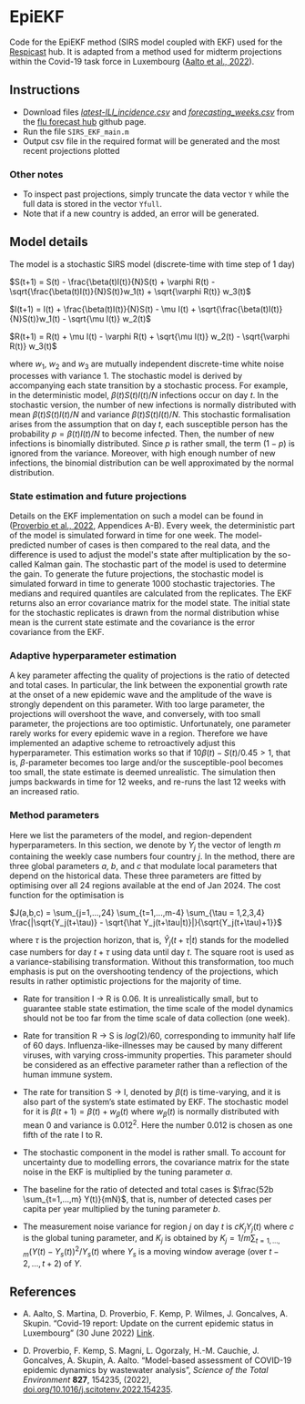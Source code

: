 # EpiEKF

Code for the EpiEKF method (SIRS model coupled with EKF) used for the [Respicast](https://respicast.ecdc.europa.eu/) hub. It is adapted from a method used for midterm projections within the Covid-19 task force in Luxembourg ([Aalto et al., 2022](#references)).

## Instructions

 - Download files [_latest-ILI_incidence.csv_](https://github.com/european-modelling-hubs/flu-forecast-hub/blob/main/target-data/latest-ILI_incidence.csv) and [_forecasting_weeks.csv_](https://github.com/european-modelling-hubs/flu-forecast-hub/blob/main/supporting-files/forecasting_weeks.csv) from the [flu forecast hub](https://github.com/european-modelling-hubs/flu-forecast-hub) github page.
 - Run the file `SIRS_EKF_main.m`
 - Output csv file in the required format will be generated and the most recent projections plotted

### Other notes

 - To inspect past projections, simply truncate the data vector `Y` while the full data is stored in the vector `Yfull`.
 - Note that if a new country is added, an error will be generated.

## Model details

The model is a stochastic SIRS model (discrete-time with time step of 1 day) 

$S(t+1) = S(t) - \frac{\beta(t)I(t)}{N}S(t) + \varphi R(t) - \sqrt{\frac{\beta(t)I(t)}{N}S(t)}w_1(t) + \sqrt{\varphi R(t)} w_3(t)$

$I(t+1) = I(t) + \frac{\beta(t)I(t)}{N}S(t) - \mu I(t) + \sqrt{\frac{\beta(t)I(t)}{N}S(t)}w_1(t) - \sqrt{\mu I(t)} w_2(t)$

$R(t+1) = R(t) + \mu I(t) - \varphi R(t) + \sqrt{\mu I(t)} w_2(t) - \sqrt{\varphi R(t)} w_3(t)$

where $w_1$, $w_2$ and $w_3$ are mutually independent discrete-time white noise processes with variance 1. The stochastic model is derived by accompanying each state transition by a stochastic process. For example, in the deterministic model, $\beta(t)S(t)I(t)/N$ infections occur on day $t$. In the stochastic version, the number of new infections is normally distributed with mean $\beta(t)S(t)I(t)/N$ and variance $\beta(t)S(t)I(t)/N$. This stochastic formalisation arises from the assumption that on day $t$, each susceptible person has the probability $p=\beta(t)I(t)/N$ to become infected. Then, the number of new infections is binomially distributed. Since $p$ is rather small, the term $(1-p)$ is ignored from the variance. Moreover, with high enough number of new infections, the binomial distribution can be well approximated by the normal distribution. 

### State estimation and future projections

Details on the EKF implementation on such a model can be found in ([Proverbio et al., 2022](#references), Appendices A-B). Every week, the deterministic part of the model is simulated forward in time for one week. The model-predicted number of cases is then compared to the real data, and the difference is used to adjust the model's state after multiplication by the so-called Kalman gain. The stochastic part of the model is used to determine the gain. To generate the future projections, the stochastic model is simulated forward in time to generate 1000 stochastic trajectories. The medians and required quantiles are calculated from the replicates. The EKF returns also an error covariance matrix for the model state. The initial state for the stochastic replicates is drawn from the normal distribution whise mean is the current state estimate and the covariance is the error covariance from the EKF.

### Adaptive hyperparameter estimation

A key parameter affecting the quality of projections is the ratio of detected and total cases. In particular, the link between the exponential growth rate at the onset of a new epidemic wave and the amplitude of the wave is strongly dependent on this parameter. With too large parameter, the projections will overshoot the wave, and conversely, with too small parameter, the projections are too optimistic. Unfortunately, one parameter rarely works for every epidemic wave in a region. Therefore we have implemented an adaptive scheme to retroactively adjust this hyperparameter. This estimation works so that if $10\beta(t)-S(t)/0.45 > 1$, that is, $\beta$-parameter becomes too large and/or the susceptible-pool becomes too small, the state estimate is deemed unrealistic. The simulation then jumps backwards in time for 12 weeks, and re-runs the last 12 weeks with an increased ratio.

### Method parameters

Here we list the parameters of the model, and region-dependent hyperparameters. In this section, we denote by $Y_j$ the vector of length $m$ containing the weekly case numbers four country $j$. In the method, there are three global parameters $a$, $b$, and $c$ that modulate local parameters that depend on the historical data. These three parameters are fitted by optimising over all 24 regions available at the end of Jan 2024. The cost function for the optimisation is

$J(a,b,c) = \sum_{j=1,...,24} \sum_{t=1,...,m-4} \sum_{\tau = 1,2,3,4} \frac{|\sqrt{Y_j(t+\tau)} - \sqrt{\hat Y_j(t+\tau|t)}|}{\sqrt{Y_j(t+\tau)+1}}$

where $\tau$ is the projection horizon, that is, $\hat Y_j(t+\tau|t)$ stands for the modelled case numbers for day $t+\tau$ using data until day $t$. The square root is used as a variance-stabilising transformation. Without this transformation, too much emphasis is put on the overshooting tendency of the projections, which results in rather optimistic projections for the majority of time.

 - Rate for transition I -> R is 0.06. It is unrealistically small, but to guarantee stable state estimation, the time scale of the model dynamics should not be too far from the time scale of data collection (one week).

 - Rate for transition R -> S is $log(2)/60$, corresponding to immunity half life of 60 days. Influenza-like-illnesses may be caused by many different viruses, with varying cross-immunity properties. This parameter should be considered as an effective parameter rather than a reflection of the human immune system.

- The rate for transition S -> I, denoted by $\beta(t)$ is time-varying, and it is also part of the system’s state estimated by EKF. The stochastic model for it is $\beta(t+1) = \beta(t) + w_{\beta}(t)$ where $w_{\beta}(t)$ is normally distributed with mean 0 and variance is $0.012^2$. Here the number 0.012 is chosen as one fifth of the rate I to R.

 - The stochastic component in the model is rather small. To account for uncertainty due to modelling errors, the covariance matrix for the state noise in the EKF is multiplied by the tuning parameter $a$.

 - The baseline for the ratio of detected and total cases is $\frac{52b \sum_{t=1,...,m} Y(t)}{mN}$, that is, number of detected cases per capita per year multiplied by the tuning parameter $b$.

- The measurement noise variance for region $j$ on day $t$ is $c K_j Y_j(t)$ where $c$ is the global tuning parameter, and $K_j$ is obtained by $K_j = 1/m \sum_{t=1,...,m} (Y(t) - Y_s(t))^2 / Y_s(t)$ where $Y_s$ is a moving window average (over $t-2,…,t+2$) of $Y$.



## References

 * A. Aalto, S. Martina, D. Proverbio, F. Kemp, P. Wilmes, J. Goncalves, A. Skupin. “Covid-19 report: Update on the current epidemic status in Luxembourg” (30 June 2022) [Link](https://www.researchluxembourg.org/en/covid-19-task-force/publications/).

 * D. Proverbio, F. Kemp, S. Magni, L. Ogorzaly, H.-M. Cauchie, J. Goncalves, A. Skupin, A. Aalto. “Model-based assessment of COVID-19 epidemic dynamics by wastewater analysis”, _Science of the Total Environment_ __827__, 154235, (2022), [doi.org/10.1016/j.scitotenv.2022.154235](https://doi.org/10.1016/j.scitotenv.2022.154235).
